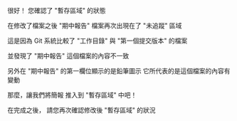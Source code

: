 很好！
您確認了 "暫存區域" 的狀態

在修改了檔案之後
"期中報告" 檔案再次出現在了 "未追蹤" 區域

這是因為 Git 系統比較了
"工作目錄" 與 "第一個提交版本" 的檔案

並發現了 "期中報告" 這個檔案的內容不一致

另外在 "期中報告" 的第一欄位顯示的是鉛筆圖示
它所代表的是這個檔案的內容有變動

那麼，讓我們將簡報
推入到 "暫存區域" 中吧！

在完成之後，
請您再次確認修改後 "暫存區域" 的狀況
